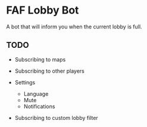# FAF Lobby Bot

A bot that will inform you when the current lobby is full.

## TODO

- Subscribing to maps

- Subscribing to other players

- Settings
  - Language
  - Mute
  - Notifications

- Subscribing to custom lobby filter

